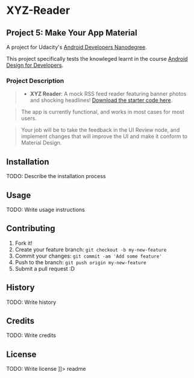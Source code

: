 # XYZ-Reader
## Project 5: Make Your App Material
A project for Udacity's [Android Developers Nanodegree](https://www.udacity.com/course/android-developer-nanodegree--nd801).

This project specifically tests the knowleged learnt in the course [Android Design for Developers](https://www.udacity.com/course/material-design-for-android-developers--ud862).

### Project Description

> - **XYZ Reader**: A mock RSS feed reader featuring banner photos and shocking headlines! [Download the starter code here](https://www.udacity.com/api/nodes/4292653440/supplemental_media/xyzreaderzip/download).

> The app is currently functional, and works in most cases for most users.

> Your job will be to take the feedback in the UI Review node, and implement changes that will improve the UI and make it conform to Material Design.

## Installation
TODO: Describe the installation process
## Usage
TODO: Write usage instructions
## Contributing
1. Fork it!
2. Create your feature branch: `git checkout -b my-new-feature`
3. Commit your changes: `git commit -am 'Add some feature'`
4. Push to the branch: `git push origin my-new-feature`
5. Submit a pull request :D
## History
TODO: Write history
## Credits
TODO: Write credits
## License
TODO: Write license
]]></content>
  <tabTrigger>readme</tabTrigger>
</snippet>
